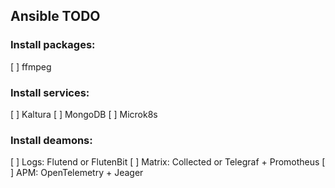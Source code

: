 
Ansible TODO
------------

### Install packages:

[ ] ffmpeg

### Install services:

[ ] Kaltura
[ ] MongoDB
[ ] Microk8s

### Install deamons:

[ ] Logs: Flutend or FlutenBit
[ ] Matrix: Collected or Telegraf + Promotheus
[ ] APM: OpenTelemetry + Jeager
